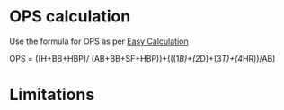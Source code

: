 # OPS calculation
Use the formula for OPS as per [Easy Calculation](https://www.easycalculation.com/sports/baseball-ops-calculator.php)

OPS = ((H+BB+HBP)/ (AB+BB+SF+HBP))+(((1*B)+(2*D)+(3*T)+(4*HR))/AB)

# Limitations
